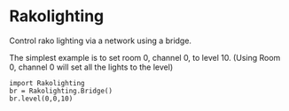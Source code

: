 Rakolighting
============

Control rako lighting via a network using a bridge.

The simplest example is to set room 0, channel 0, to level 10.
(Using Room 0, channel 0 will set all the lights to the level)
```
import Rakolighting
br = Rakolighting.Bridge()
br.level(0,0,10)
```
